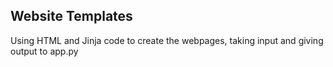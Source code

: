 ## Website Templates
Using HTML and Jinja code to create the webpages, taking input and giving output to app.py
